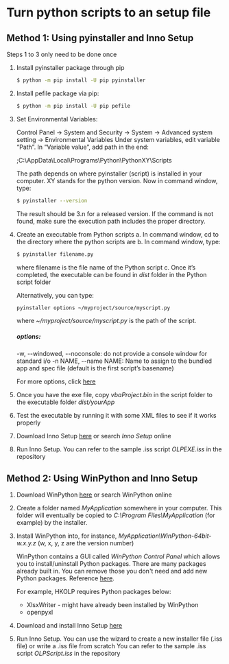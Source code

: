 # Turn python scripts to an setup file
## Method 1: Using pyinstaller and Inno Setup
Steps 1 to 3 only need to be done once

1. Install pyinstaller package through pip 
    ```sh
    $ python -m pip install -U pip pyinstaller
    ```
2. Install pefile package via pip:
    ```sh
	$ python -m pip install -U pip pefile
    ```
3. Set Environmental Variables:

	Control Panel -> System and Security -> System -> Advanced system setting -> Environmental Variables
	Under system variables, edit variable “Path”. In “Variable value”, add path in the end:
	
	;C:\AppData\Local\Programs\Python\PythonXY\Scripts
	
    The path depends on where pyinstaller (script) is installed in your computer. XY stands for the python version.
    Now in command window, type:
    ```sh
	$ pyinstaller --version
    ```
    The result should be 3.n for a released version. If the command is not found, make sure the execution path includes the proper directory.

4. Create an executable from Python scripts
    a.	In command window, cd to the directory where the python scripts are
    b.	In command window, type:
    ```sh
    $ pyinstaller filename.py
    ```
    where filename is the file name of the Python script
    c.	Once it’s completed, the executable can be found in *dist* folder in the Python script folder
    
    Alternatively, you can type: 
    ```sh
    pyinstaller options ~/myproject/source/myscript.py
    ```
    where *~/myproject/source/myscript.py* is the path of the script.
    
    ##### options: 
    -w, --windowed, --noconsole: do not provide a console window for standard i/o
    -n NAME, --name NAME: Name to assign to the bundled app and spec file (default is the first script’s basename)
    
    For more options, click [here](https://pythonhosted.org/PyInstaller/usage.html#capturing-windows-version-data)

5. Once you have the exe file, copy *vbaProject.bin* in the script folder to the executable folder *dist/yourApp*
6. Test the executable by running it with some XML files to see if it works properly
7. Download Inno Setup [here](http://www.jrsoftware.org/isinfo.php) or search *Inno Setup* online
8. Run Inno Setup. You can refer to the sample .iss script *OLPEXE.iss* in the repository 

## Method 2: Using WinPython and Inno Setup
1. Download WinPython [here](https://sourceforge.net/projects/winpython/) or search WinPython online
2. Create a folder named *MyApplication* somewhere in your computer. This folder will eventually be copied to *C:\Program Files\MyApplication* (for example) by the installer.
3. Install WinPython into, for instance, *MyApplication\WinPython-64bit-w.x.y.z* (w, x, y, z are the version number)

    WinPython contains a GUI called *WinPython Control Panel* which allows you to install/uninstall Python packages. There are many packages already built in. You can remove those you don't need and add new Python packages. Reference [here](http://cyrille.rossant.net/create-a-standalone-windows-installer-for-your-python-application/).
    
    For example, HKOLP requires Python packages below:
    * XlsxWriter - might have already been installed by WinPython
    * openpyxl
4. Download and install Inno Setup [here](http://www.jrsoftware.org/isinfo.php)
5. Run Inno Setup. You can use the wizard to create a new installer file (.iss file) or write a .iss file from scratch
   You can refer to the sample .iss script *OLPScript.iss* in the repository 
